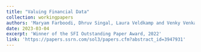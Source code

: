 ```yaml
---
title: "Valuing Financial Data"
collection: workingpapers
authors: 'Maryam Farboodi, Dhruv Singal, Laura Veldkamp and Venky Venkateswaran'
date: 2023-03-04
excerpt: 'Winner of the SFI Outstanding Paper Award, 2022'
link: 'https://papers.ssrn.com/sol3/papers.cfm?abstract_id=3947931'
---
```

